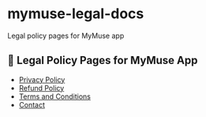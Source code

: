 # mymuse-legal-docs
Legal policy pages for MyMuse app
## 📄 Legal Policy Pages for MyMuse App

- [Privacy Policy](https://somin1.github.io/mymuse-legal-docs/privacy-policy.html)
- [Refund Policy](https://somin1.github.io/mymuse-legal-docs/refund-policy.html)
- [Terms and Conditions](https://somin1.github.io/mymuse-legal-docs/terms-and-conditions.html)
- [Contact](https://somin1.github.io/mymuse-legal-docs/contact.html)
